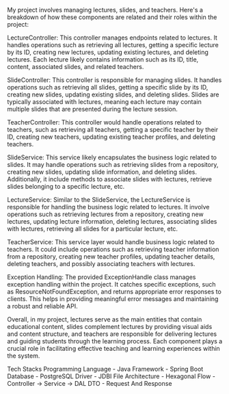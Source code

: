 My project involves managing lectures, slides, and teachers. Here's a breakdown of how these components are related and their roles within the project:

LectureController: This controller manages endpoints related to lectures. It handles operations such as retrieving all lectures, getting a specific lecture by its ID, creating new lectures, updating existing lectures, and deleting lectures. Each lecture likely contains information such as its ID, title, content, associated slides, and related teachers.

SlideController: This controller is responsible for managing slides. It handles operations such as retrieving all slides, getting a specific slide by its ID, creating new slides, updating existing slides, and deleting slides. Slides are typically associated with lectures, meaning each lecture may contain multiple slides that are presented during the lecture session.

TeacherController: This controller would handle operations related to teachers, such as retrieving all teachers, getting a specific teacher by their ID, creating new teachers, updating existing teacher profiles, and deleting teachers.

SlideService: This service likely encapsulates the business logic related to slides. It may handle operations such as retrieving slides from a repository, creating new slides, updating slide information, and deleting slides. Additionally, it include methods to associate slides with lectures, retrieve slides belonging to a specific lecture, etc.

LectureService: Similar to the SlideService, the LectureService is responsible for handling the business logic related to lectures. It involve operations such as retrieving lectures from a repository, creating new lectures, updating lecture information, deleting lectures, associating slides with lectures, retrieving all slides for a particular lecture, etc.

TeacherService: This service layer would handle business logic related to teachers. It could include operations such as retrieving teacher information from a repository, creating new teacher profiles, updating teacher details, deleting teachers, and possibly associating teachers with lectures.

Exception Handling: The provided ExceptionHandle class manages exception handling within the project. It catches specific exceptions, such as ResourceNotFoundException, and returns appropriate error responses to clients. This helps in providing meaningful error messages and maintaining a robust and reliable API.

Overall, in my project, lectures serve as the main entities that contain educational content, slides complement lectures by providing visual aids and content structure, and teachers are responsible for delivering lectures and guiding students through the learning process. Each component plays a crucial role in facilitating effective teaching and learning experiences within the system.


Tech Stacks
Programming Language - Java
Framework - Spring Boot
Database - PostgreSQL
Driver - JDBI
File Architecture - Hexagonal
Flow - Controller -> Service -> DAL
DTO - Request And Response
